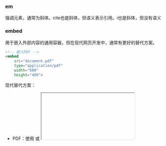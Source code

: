 ### em
强调元素，通常为斜体。cite也是斜体，但语义表示引用。i也是斜体，但没有语义

### embed
用于嵌入外部内容的通用容器，但在现代网页开发中，通常有更好的替代方案。
```html
<!-- 嵌入PDF -->
<embed 
    src="document.pdf" 
    type="application/pdf"
    width="600" 
    height="400">
```
现代替代方案：
- PDF：使用 <object> 或 <iframe>
- 视频：使用 <video>
- 音频：使用 <audio>
- 图片：使用 <img>
- SVG：使用 <svg> 或 <img>

### fencedframe
safari和firefox不支持
更安全的方式嵌入第三方内容，提供比iframe更强的隔离性和安全性
1. 强隔离性：
    - 完全隔离的浏览上下文
    - 阻止与父页面的直接通信
    - 限制对浏览器API的访问
2. 与iframe的区别
    - 更严格的安全隔离
    - 无法使用postmessge
    - 不支持同源策略例外（iframe可以通过一些技术放宽同源策略，1, 设置document.domain 2， 使用postMessage 3， 使用allow-same-origin ）
    - 限制更多的浏览器AIP访问

### fieldset
对表单中的控制元素进行分组， 也包括label元素。默认情况下会有一个2px groove的边框和内边距。
如果内部有legend元素，会放在fieldset的边界上。
属性：
1. disabled fieldset的子控件会继承这个属性，也就是子元素都设置为不可用
2. form 一个form表单的id，fieldset中的控件将成为这个form的一部分，提交表单时，这些控件的数据会一起提交，以达成更复杂的布局
3. name 元素分组名称

> 此元素会创建BFC
```html
<form action="#">
  <fieldset>
    <legend>Simple fieldset</legend>
    <input type="radio" id="radio" />
    <label for="radio">Spirit of radio</label>
  </fieldset>
</form>
```

### figcaption
图像标题元素
```html
<figure>
  <img src="/media/cc0-images/elephant-660-480.jpg" alt="Elephant at sunset" />
  <figcaption>An elephant at sunset</figcaption>
</figure>

```
### figure
代表一段独立内容，可能包含 <figcaption> 元素定义的说明元素。该插图、标题和其中的内容通常作为一个独立的引用单元。
> 通常，figure的内容为图像、插图、图表、代码片段等，提供更好的语义化结构，一个 <figure> 只能有一个 <figcaption>内容应该是相对独立的，即使移动位置也不影响文档的主要内容流

### font
已弃用，用来制定字体大小、颜色

### footer
页脚

### form
表单
- autocomplete  input 元素是否能够拥有一个默认值,默认值由浏览器自动补全
- rel
    - external 表单提交到外部网站
    - nofollow 浏览器不要跟踪这个表单提交链接
    - noopener 防止新页面通过window.opener API访问原页面
    - noreferrer 不发送referrer信息，提供额外的隐私保护
- name

- action 提交表单的url
- encype 当method为post时，提交给服务器的类型
    - application/x-www-form-urlencoded：未指定属性时的默认值。
    - multipart/form-data：当表单包含 type=file 的 <input> 元素时使用此值。
    - text/plain
- method post、get
- novalidate 提交表单不需要验证
- target 提交表单后，显示相应信息的位置
    - _blank
    - _self
    - _parent
    - _top
### frame
弃用，另一个html的展示区域，性能有问题，可以包含在frameset中，现在可以使用iframe
### frameset
弃用，包含frame的html元素，定义尺寸
```html
<frameset cols="50%,50%">
  <frame src="https://developer.mozilla.org/en/HTML/Element/frameset" />
  <frame src="https://developer.mozilla.org/en/HTML/Element/frame" />
</frameset>
```
